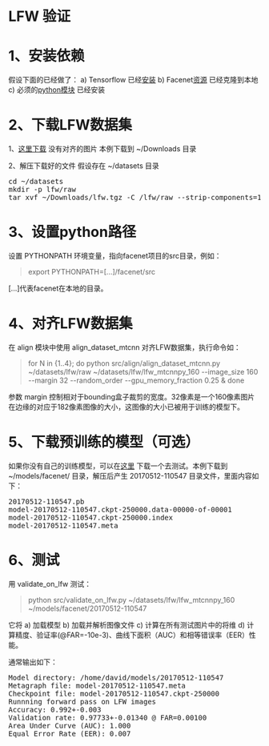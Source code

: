 #  LFW 验证

# 1、安装依赖

假设下面的已经做了：
a) Tensorflow 已经[安装](https://github.com/davidsandberg/facenet/wiki/Running-training#1-install-tensorflow)
b) Facenet[资源](https://github.com/davidsandberg/facenet.git) 已经克隆到本地
c) 必须的[python模块](https://github.com/davidsandberg/facenet/blob/master/requirements.txt) 已经安装

# 2、下载LFW数据集

1、[这里下载](http://vis-www.cs.umass.edu/lfw/lfw.tgz) 没有对齐的图片
    本例下载到 ~/Downloads 目录

2、解压下载好的文件
    假设存在 ~/datasets 目录
<pre>
cd ~/datasets
mkdir -p lfw/raw
tar xvf ~/Downloads/lfw.tgz -C /lfw/raw --strip-components=1
</pre>

# 3、设置python路径

设置 PYTHONPATH 环境变量，指向facenet项目的src目录，例如：

> export PYTHONPATH=[...]/facenet/src

[...]代表facenet在本地的目录。

# 4、对齐LFW数据集

在 align 模块中使用 align_dataset_mtcnn 对齐LFW数据集，执行命令如：

> for N in {1..4}; do python src/align/align_dataset_mtcnn.py ~/datasets/lfw/raw ~/datasets/lfw/lfw_mtcnnpy_160 --image_size 160 --margin 32 --random_order --gpu_memory_fraction 0.25 & done

参数 margin 控制相对于bounding盒子裁剪的宽度。32像素是一个160像素图片在边缘的对应于182像素图像的大小，这图像的大小已被用于训练的模型下。

# 5、下载预训练的模型（可选）

如果你没有自己的训练模型，可以在[这里](https://drive.google.com/file/d/0B5MzpY9kBtDVZ2RpVDYwWmxoSUk) 下载一个去测试。本例下载到 ~/models/facenet/ 目录，解压后产生 20170512-110547 目录文件，里面内容如下：

<pre>
20170512-110547.pb
model-20170512-110547.ckpt-250000.data-00000-of-00001
model-20170512-110547.ckpt-250000.index
model-20170512-110547.meta
</pre>

# 6、测试

用 validate_on_lfw 测试：

> python src/validate_on_lfw.py ~/datasets/lfw/lfw_mtcnnpy_160 ~/models/facenet/20170512-110547

它将
a) 加载模型
b) 加载并解析图像文件
c) 计算在所有测试图片中的将维
d) 计算精度、验证率(@FAR=-10e-3)、曲线下面积（AUC）和相等错误率（EER）性能。

通常输出如下：

<pre>
Model directory: /home/david/models/20170512-110547
Metagraph file: model-20170512-110547.meta
Checkpoint file: model-20170512-110547.ckpt-250000
Runnning forward pass on LFW images
Accuracy: 0.992+-0.003
Validation rate: 0.97733+-0.01340 @ FAR=0.00100
Area Under Curve (AUC): 1.000
Equal Error Rate (EER): 0.007
</pre>

